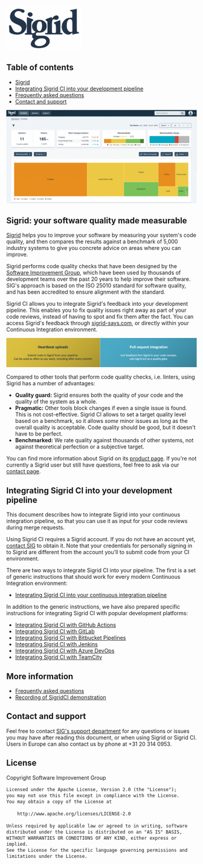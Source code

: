 <img src="images/sigrid-logo.png" width="200" />

## Table of contents

- [Sigrid](#sigrid-your-software-quality-made-measurable)
- [Integrating Sigrid CI into your development pipeline](#integrating-sigrid-ci-into-your-development-pipeline)
- [Frequently asked questions](faq.md)
- [Contact and support](#contact-and-support)

<img src="images/sigrid-dashboard.png" width="650" />

## Sigrid: your software quality made measurable

[Sigrid](https://www.softwareimprovementgroup.com/solutions/sigrid-software-assurance-platform/) helps you to improve your software by measuring your system's code quality, and then compares the results against a benchmark of 5,000 industry systems to give you concrete advice on areas where you can improve.

Sigrid performs code quality checks that have been designed by the [Software Improvement Group](https://www.softwareimprovementgroup.com/), which have been used by thousands of development teams over the past 20 years to help improve their software. SIG's approach is based on the ISO 25010 standard for software quality, and has been accredited to ensure alignment with the standard.

Sigrid CI allows you to integrate Sigrid's feedback into your development pipeline. This enables you to fix quality issues right away as part of your code reviews, instead of having to spot and fix them after the fact. You can access Sigrid's feedback through [sigrid-says.com](https://sigrid-says.com), or directly within your Continuous Integration environment.

<img src="images/sigridci-features.png" width="700" />

Compared to other tools that perform code quality checks, i.e. linters, using Sigrid has a number of advantages:

- **Quality guard:** Sigrid ensures both the quality of your code and the quality of the system as a whole.
- **Pragmatic:** Other tools block changes if even a single issue is found. This is not cost-effective. Sigrid CI allows to set a target quality level based on a benchmark, so it allows *some* minor issues as long as the overall quality is acceptable. Code quality should be good, but it doesn't have to be perfect.
- **Benchmarked:** We rate quality against thousands of other systems, not against theoretical perfection or a subjective target.

You can find more information about Sigrid on its [product page](https://www.softwareimprovementgroup.com/solutions/sigrid-software-assurance-platform/). If you're not currently a Sigrid user but still have questions, feel free to ask via our [contact page](https://www.softwareimprovementgroup.com/contact/).

## Integrating Sigrid CI into your development pipeline

This document describes how to integrate Sigrid into your continuous integration pipeline, so that you can use it as input for your code reviews during merge requests. 

Using Sigrid CI requires a Sigrid account. If you do not have an account yet, [contact SIG](https://www.softwareimprovementgroup.com/contact/) to obtain it. Note that your credentials for personally signing in to Sigrid are different from the account you'll to submit code from your CI environment.

There are two ways to integrate Sigrid CI into your pipeline. The first is a set of generic instructions that should work for every modern Continuous Integration environment:

- [Integrating Sigrid CI into your continuous integration pipeline](integration.md)

In addition to the generic instructions, we have also prepared specific instructions for integrating Sigrid CI with popular development platforms:

- [Integrating Sigrid CI with GitHub Actions](github-actions.md)
- [Integrating Sigrid CI with GitLab](gitlab.md)
- [Integrating Sigrid CI with Bitbucket Pipelines](bitbucket-pipelines.md)
- [Integrating Sigrid CI with Jenkins](jenkins.md)
- [Integrating Sigrid CI with Azure DevOps](azure-devops.md)
- [Integrating Sigrid CI with TeamCity](teamcity.md)

## More information

- [Frequently asked questions](faq.md)
- [Recording of SigridCI demonstration](https://www.youtube.com/watch?v=1QWWtFlB6cQ) 

## Contact and support

Feel free to contact [SIG's support department](mailto:support@softwareimprovementgroup.com) for any questions or issues you may have after reading this document, or when using Sigrid or Sigrid CI. Users in Europe can also contact us by phone at +31 20 314 0953.

## License

Copyright Software Improvement Group

    Licensed under the Apache License, Version 2.0 (the "License");
    you may not use this file except in compliance with the License.
    You may obtain a copy of the License at

        http://www.apache.org/licenses/LICENSE-2.0

    Unless required by applicable law or agreed to in writing, software
    distributed under the License is distributed on an "AS IS" BASIS,
    WITHOUT WARRANTIES OR CONDITIONS OF ANY KIND, either express or implied.
    See the License for the specific language governing permissions and
    limitations under the License.
    
